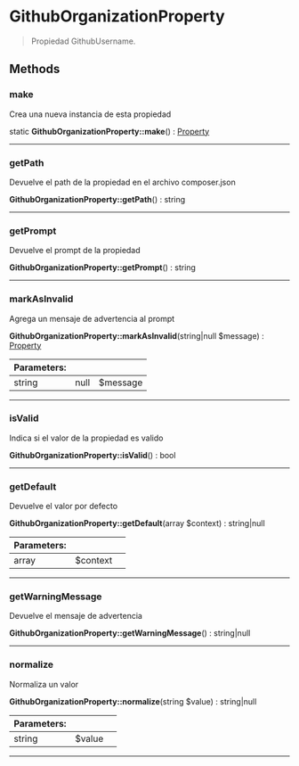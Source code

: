 
                                                                                                                                            
    
# GithubOrganizationProperty


> Propiedad GithubUsername.
>
> 








## Methods

### make
Crea una nueva instancia de esta propiedad


static **GithubOrganizationProperty::make**() : [Property](../../../../../Property.md)



---


### getPath
Devuelve el path de la propiedad en el archivo composer.json


**GithubOrganizationProperty::getPath**() : string



---


### getPrompt
Devuelve el prompt de la propiedad


**GithubOrganizationProperty::getPrompt**() : string



---


### markAsInvalid
Agrega un mensaje de advertencia al prompt


**GithubOrganizationProperty::markAsInvalid**(string|null $message) : [Property](../../../../../Property.md)


|Parameters: | | |
| --- | --- | --- |
|string|null |$message |  |

---


### isValid
Indica si el valor de la propiedad es valido


**GithubOrganizationProperty::isValid**() : bool



---


### getDefault
Devuelve el valor por defecto


**GithubOrganizationProperty::getDefault**(array $context) : string|null


|Parameters: | | |
| --- | --- | --- |
|array |$context |  |

---


### getWarningMessage
Devuelve el mensaje de advertencia


**GithubOrganizationProperty::getWarningMessage**() : string|null



---


### normalize
Normaliza un valor


**GithubOrganizationProperty::normalize**(string $value) : string|null


|Parameters: | | |
| --- | --- | --- |
|string |$value |  |

---


                                                                                                                                                                                                                                                                                                                                                                                                            
    
                                                                                                                                                                                                                                                                             
                